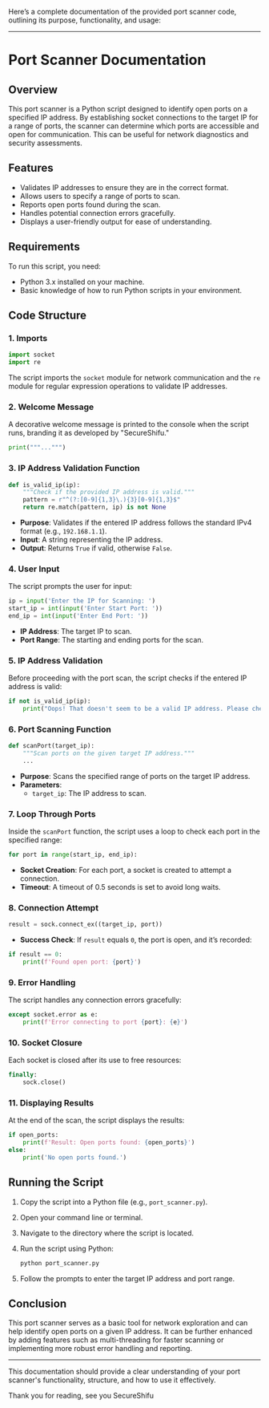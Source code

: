 Here’s a complete documentation of the provided port scanner code, outlining its purpose, functionality, and usage:

---

# Port Scanner Documentation

## Overview

This port scanner is a Python script designed to identify open ports on a specified IP address. By establishing socket connections to the target IP for a range of ports, the scanner can determine which ports are accessible and open for communication. This can be useful for network diagnostics and security assessments.

## Features

- Validates IP addresses to ensure they are in the correct format.
- Allows users to specify a range of ports to scan.
- Reports open ports found during the scan.
- Handles potential connection errors gracefully.
- Displays a user-friendly output for ease of understanding.

## Requirements

To run this script, you need:

- Python 3.x installed on your machine.
- Basic knowledge of how to run Python scripts in your environment.

## Code Structure

### 1. Imports

```python
import socket
import re
```

The script imports the `socket` module for network communication and the `re` module for regular expression operations to validate IP addresses.

### 2. Welcome Message

A decorative welcome message is printed to the console when the script runs, branding it as developed by "SecureShifu."

```python
print("""...""")
```

### 3. IP Address Validation Function

```python
def is_valid_ip(ip):
    """Check if the provided IP address is valid."""
    pattern = r"^(?:[0-9]{1,3}\.){3}[0-9]{1,3}$"
    return re.match(pattern, ip) is not None
```

- **Purpose**: Validates if the entered IP address follows the standard IPv4 format (e.g., `192.168.1.1`).
- **Input**: A string representing the IP address.
- **Output**: Returns `True` if valid, otherwise `False`.

### 4. User Input

The script prompts the user for input:

```python
ip = input('Enter the IP for Scanning: ')
start_ip = int(input('Enter Start Port: '))
end_ip = int(input('Enter End Port: '))
```

- **IP Address**: The target IP to scan.
- **Port Range**: The starting and ending ports for the scan.

### 5. IP Address Validation

Before proceeding with the port scan, the script checks if the entered IP address is valid:

```python
if not is_valid_ip(ip):
    print("Oops! That doesn't seem to be a valid IP address. Please check and try again.")
```

### 6. Port Scanning Function

```python
def scanPort(target_ip):
    """Scan ports on the given target IP address."""
    ...
```

- **Purpose**: Scans the specified range of ports on the target IP address.
- **Parameters**: 
  - `target_ip`: The IP address to scan.
  
### 7. Loop Through Ports

Inside the `scanPort` function, the script uses a loop to check each port in the specified range:

```python
for port in range(start_ip, end_ip):
```

- **Socket Creation**: For each port, a socket is created to attempt a connection.
- **Timeout**: A timeout of 0.5 seconds is set to avoid long waits.

### 8. Connection Attempt

```python
result = sock.connect_ex((target_ip, port))
```

- **Success Check**: If `result` equals `0`, the port is open, and it’s recorded:

```python
if result == 0:
    print(f'Found open port: {port}')
```

### 9. Error Handling

The script handles any connection errors gracefully:

```python
except socket.error as e:
    print(f'Error connecting to port {port}: {e}')
```

### 10. Socket Closure

Each socket is closed after its use to free resources:

```python
finally:
    sock.close()
```

### 11. Displaying Results

At the end of the scan, the script displays the results:

```python
if open_ports:
    print(f'Result: Open ports found: {open_ports}')
else:
    print('No open ports found.')
```

## Running the Script

1. Copy the script into a Python file (e.g., `port_scanner.py`).
2. Open your command line or terminal.
3. Navigate to the directory where the script is located.
4. Run the script using Python:

   ```bash
   python port_scanner.py
   ```

5. Follow the prompts to enter the target IP address and port range.

## Conclusion

This port scanner serves as a basic tool for network exploration and can help identify open ports on a given IP address. It can be further enhanced by adding features such as multi-threading for faster scanning or implementing more robust error handling and reporting.

---

This documentation should provide a clear understanding of your port scanner's functionality, structure, and how to use it effectively.

Thank you for reading, see you 
SecureShifu 
